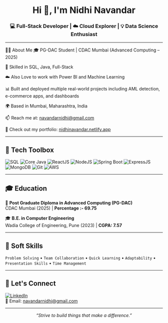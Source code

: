 <h1 align="center">Hi 👋, I'm Nidhi Navandar</h1>
<h3 align="center"> 💻 Full-Stack Developer | ☁️ Cloud Explorer | 💡 Data Science Enthusiast </h3>

---

👩‍💻 About Me
🎓 PG-DAC Student | CDAC Mumbai (Advanced Computing – 2025)

🧠 Skilled in SQL, Java, Full-Stack

☁️ Also Love to work with Power BI and Machine Learning

📊 Built and deployed multiple real-world projects including AML detection, e-commerce apps, and dashboards

🌍 Based in Mumbai, Maharashtra, India

📫 Reach me at: navandarnidhi@gmail.com

🔗 Check out my portfolio: [nidhinavandar.netlify.app](https://nidhinavandar.netlify.app/)

---

## 🧰 Tech Toolbox

![SQL](https://img.shields.io/badge/SQL-336791?style=for-the-badge&logo=mysql&logoColor=white)
![Core Java](https://img.shields.io/badge/Java-ED8B00?style=for-the-badge&logo=java&logoColor=white)
![ReactJS](https://img.shields.io/badge/React-20232A?style=for-the-badge&logo=react&logoColor=61DAFB)
![NodeJS](https://img.shields.io/badge/Node.js-339933?style=for-the-badge&logo=nodedotjs&logoColor=white)
![Spring Boot](https://img.shields.io/badge/Spring_Boot-6DB33F?style=for-the-badge&logo=spring-boot&logoColor=white)
![ExpressJS](https://img.shields.io/badge/Express.js-404D59?style=for-the-badge)
![MongoDB](https://img.shields.io/badge/MongoDB-4EA94B?style=for-the-badge&logo=mongodb&logoColor=white)
![Git](https://img.shields.io/badge/Git-F05032?style=for-the-badge&logo=git&logoColor=white)
![AWS](https://img.shields.io/badge/AWS-232F3E?style=for-the-badge&logo=amazon-aws&logoColor=white)

---

## 🎓 Education

📘 **Post Graduate Diploma in Advanced Computing (PG-DAC)**  
CDAC Mumbai (2025) | **Percentage :- 69.75**

🎓 **B.E. in Computer Engineering**  
Wadia College of Engineering, Pune (2023) | **CGPA: 7.57**

---

## 🧠 Soft Skills

`Problem Solving` • `Team Collaboration` • `Quick Learning` • `Adaptability` • `Presentation Skills` • `Time Management`

---

## 🔗 Let's Connect

[![LinkedIn](https://img.shields.io/badge/LinkedIn-Nidhi%20Navandar-blue?style=flat-square&logo=linkedin)](https://linkedin.com/in/nidhi-navandar)  
📧 Email: navandarnidhi@gmail.com  

---

<p align="center"><i>“Strive to build things that make a difference.”</i></p>
